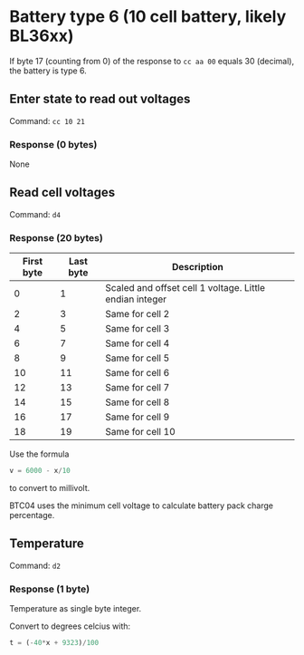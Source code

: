 # Battery type 6 (10 cell battery, likely BL36xx)
If byte 17 (counting from 0) of the response to `cc aa 00` equals 30 (decimal), the battery is type 6.

## Enter state to read out voltages
Command: `cc 10 21`
### Response (0 bytes)
None

## Read cell voltages
Command: `d4`

### Response (20 bytes)
| First byte | Last byte | Description |
| ---------- | --------- | ----------- |
|         0  |         1 | Scaled and offset cell 1 voltage. Little endian integer |
|         2  |         3 | Same for cell 2 |
|         4  |         5 | Same for cell 3 |
|         6  |         7 | Same for cell 4 |
|         8  |         9 | Same for cell 5 |
|        10  |        11 | Same for cell 6 |
|        12  |        13 | Same for cell 7 |
|        14  |        15 | Same for cell 8 |
|        16  |        17 | Same for cell 9 |
|        18  |        19 | Same for cell 10 |

Use the formula 

```python
v = 6000 - x/10
```

to convert to millivolt.

BTC04 uses the minimum cell voltage to calculate battery pack charge percentage.


## Temperature
Command: `d2`
### Response (1 byte)
Temperature as single byte integer.

Convert to degrees celcius with:

```python
t = (-40*x + 9323)/100
```
